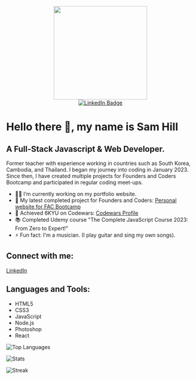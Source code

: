 <div align="center">
  <img src="https://github.com/samscupoftea/samscupoftea/assets/116380619/a7eded8b-e623-43d6-8b16-e5bcda4a4b98" width="250"/>
  <div>
    <a href="https://www.linkedin.com/in/sam-hill-7a019058/">
      <img src="https://img.shields.io/badge/LinkedIn-blue?style=for-the-badge&logo=linkedin&logoColor=white" alt="LinkedIn Badge"/>
    </a>
  </div>
</div>

# Hello there 👋, my name is Sam Hill

## A Full-Stack Javascript & Web Developer.

Former teacher with experience working in countries such as South Korea, Cambodia, and Thailand. I began my journey into coding in January 2023. Since then, I have created multiple projects for Founders and Coders Bootcamp and participated in regular coding meet-ups.

- ✍🏻 I’m currently working on my portfolio website.
- 🔭 My latest completed project for Founders and Coders: [Personal website for FAC Bootcamp](https://github.com/samscupoftea/FAC-Website-Project)
- 🧠 Achieved 6KYU on Codewars: [Codewars Profile](https://www.codewars.com/users/samscupoftea)
- 📚 Completed Udemy course "The Complete JavaScript Course 2023: From Zero to Expert!"
- ⚡ Fun fact: I'm a musician. (I play guitar and sing my own songs).

## Connect with me:
[LinkedIn](https://www.linkedin.com/in/sam-hill-7a019058/)

## Languages and Tools:
- HTML5
- CSS3
- JavaScript
- Node.js
- Photoshop
- React

![Top Languages](https://github-readme-stats.vercel.app/api/top-langs?username=samscupoftea&show_icons=true&locale=en&layout=compact)

![Stats](https://github-readme-stats.vercel.app/api?username=samscupoftea&show_icons=true&locale=en)

![Streak](https://github-readme-streak-stats.herokuapp.com/?user=samscupoftea)

